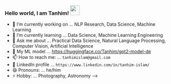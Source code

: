 ### Hello world, I am Tanhim! <img src="https://raw.githubusercontent.com/iampavangandhi/iampavangandhi/master/gifs/Hi.gif" width="30px">

- 🔭 I’m currently working on ... NLP Research, Data Science, Machine Learning
- 🌱 I’m currently learning ... Data Science, Machine Learning Engineering
- 💬 Ask me about ... Practical Data Science, Natural Language Processing, Computer Vision, Artificial Intelligence
- 🚀 My ML model ... https://huggingface.co/Tanhim/gpt2-model-de
- 📫 How to reach me: ... `tanhimislam@gmail.com`
- 👋 LinkedIn profile ... `https://www.linkedin.com/in/tanhim-islam/`
- 😄 Pronouns: ... he/him
- ⚡ Hobby: ... Photography, Astronomy 
-->
